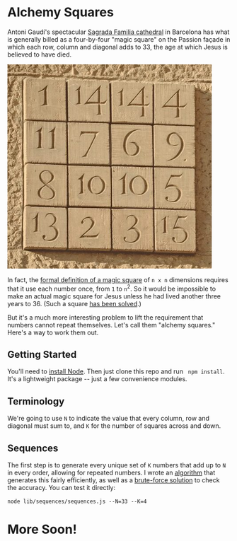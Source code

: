 # Alchemy Squares

Antoni Gaudí's spectacular [Sagrada Familia cathedral](https://en.wikipedia.org/wiki/Sagrada_Fam%C3%ADlia) in Barcelona has what is generally billed as a four-by-four "magic square" on the Passion façade in which each row, column and diagonal adds to 33, the age at which Jesus is believed to have died.

![The Sagrada Familia "Magic" Square](img/sagrada.jpg)

In fact, the [formal definition of a magic square](http://mathworld.wolfram.com/MagicSquare.html) of `n x n` dimensions requires that it use each number once, from `1` to `n`<sup>2</sup>. So it would be impossible to make an actual magic square for Jesus unless he had lived another three years to 36. (Such a square [has been solved](http://www.math.wichita.edu/~richardson/mathematics/magic%20squares/even-ordermagicsquares.html).)

But it's a much more interesting problem to lift the requirement that numbers cannot repeat themselves. Let's call them "alchemy squares." Here's a way to work them out.

## Getting Started
You'll need to [install Node](https://nodejs.org/en/download/). Then just clone this repo and run `	npm install`. It's a lightweight package -- just a few convenience modules.

## Terminology
We're going to use `N` to indicate the value that every column, row and diagonal must sum to, and `K` for the number of squares across and down.

## Sequences
The first step is to generate every unique set of `K` numbers that add up to `N` in every order, allowing for repeated numbers. I wrote an [algorithm](lib/sequences/sequences.js) that generates this fairly efficiently, as well as a [brute-force solution](lib/sequences/sequences_brute_force.js) to check the accuracy. You can test it directly:
	
	node lib/sequences/sequences.js --N=33 --K=4

# More Soon!